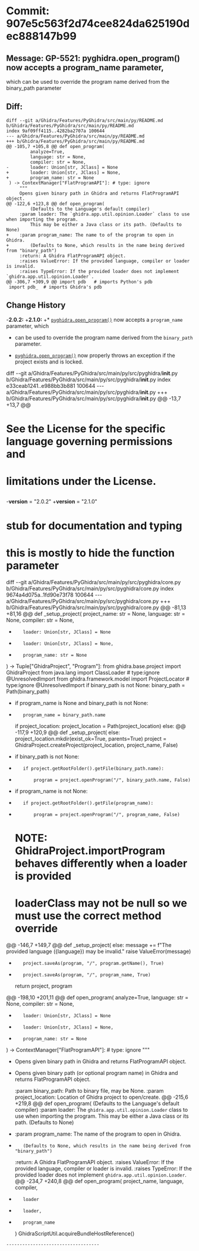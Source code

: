 # Commit: 907e5c563f2d74cee824da625190dec888147b99
## Message: GP-5521: pyghidra.open_program() now accepts a program_name parameter,
which can be used to override the program name derived from the
binary_path parameter
## Diff:
```
diff --git a/Ghidra/Features/PyGhidra/src/main/py/README.md b/Ghidra/Features/PyGhidra/src/main/py/README.md
index 9af09ff4115..4282ba2707a 100644
--- a/Ghidra/Features/PyGhidra/src/main/py/README.md
+++ b/Ghidra/Features/PyGhidra/src/main/py/README.md
@@ -105,7 +105,8 @@ def open_program(
         analyze=True,
         language: str = None,
         compiler: str = None,
-        loader: Union[str, JClass] = None
+        loader: Union[str, JClass] = None,
+        program_name: str = None
 ) -> ContextManager["FlatProgramAPI"]: # type: ignore
     """
     Opens given binary path in Ghidra and returns FlatProgramAPI object.
@@ -122,6 +123,8 @@ def open_program(
         (Defaults to the Language's default compiler)
     :param loader: The `ghidra.app.util.opinion.Loader` class to use when importing the program.
         This may be either a Java class or its path. (Defaults to None)
+    :param program_name: The name to of the program to open in Ghidra.
+        (Defaults to None, which results in the name being derived from "binary_path")
     :return: A Ghidra FlatProgramAPI object.
     :raises ValueError: If the provided language, compiler or loader is invalid.
     :raises TypeError: If the provided loader does not implement `ghidra.app.util.opinion.Loader`.
@@ -306,7 +309,9 @@ import pdb   # imports Python's pdb
 import pdb_  # imports Ghidra's pdb
 ```
 ## Change History
-__2.0.2:__
+__2.1.0:__
+* [`pyghidra.open_program()`](#pyghidraopen_program) now accepts a `program_name` parameter, which
+  can be used to override the program name derived from the `binary_path` parameter.
 * [`pyghidra.open_program()`](#pyghidraopen_program) now properly throws an exception if the project
   exists and is locked.
   
diff --git a/Ghidra/Features/PyGhidra/src/main/py/src/pyghidra/__init__.py b/Ghidra/Features/PyGhidra/src/main/py/src/pyghidra/__init__.py
index e33ceab1241..e988bb3b881 100644
--- a/Ghidra/Features/PyGhidra/src/main/py/src/pyghidra/__init__.py
+++ b/Ghidra/Features/PyGhidra/src/main/py/src/pyghidra/__init__.py
@@ -13,7 +13,7 @@
 # See the License for the specific language governing permissions and
 # limitations under the License.
 ##
-__version__ = "2.0.2"
+__version__ = "2.1.0"
 
 # stub for documentation and typing
 # this is mostly to hide the function parameter
diff --git a/Ghidra/Features/PyGhidra/src/main/py/src/pyghidra/core.py b/Ghidra/Features/PyGhidra/src/main/py/src/pyghidra/core.py
index 9674a4d075a..1fd90e73f78 100644
--- a/Ghidra/Features/PyGhidra/src/main/py/src/pyghidra/core.py
+++ b/Ghidra/Features/PyGhidra/src/main/py/src/pyghidra/core.py
@@ -81,13 +81,16 @@ def _setup_project(
         project_name: str = None,
         language: str = None,
         compiler: str = None,
-        loader: Union[str, JClass] = None
+        loader: Union[str, JClass] = None,
+        program_name: str = None
 ) -> Tuple["GhidraProject", "Program"]:
     from ghidra.base.project import GhidraProject
     from java.lang import ClassLoader  # type:ignore @UnresolvedImport
     from ghidra.framework.model import ProjectLocator # type:ignore @UnresolvedImport
     if binary_path is not None:
         binary_path = Path(binary_path)
+    if program_name is None and binary_path is not None:
+        program_name = binary_path.name
     if project_location:
         project_location = Path(project_location)
     else:
@@ -117,9 +120,9 @@ def _setup_project(
     else:
         project_location.mkdir(exist_ok=True, parents=True)
         project = GhidraProject.createProject(project_location, project_name, False)      
-    if binary_path is not None:
-        if project.getRootFolder().getFile(binary_path.name):
-            program = project.openProgram("/", binary_path.name, False)
+    if program_name is not None:
+        if project.getRootFolder().getFile(program_name):
+            program = project.openProgram("/", program_name, False)
 
     # NOTE: GhidraProject.importProgram behaves differently when a loader is provided
     # loaderClass may not be null so we must use the correct method override
@@ -146,7 +149,7 @@ def _setup_project(
                 else:
                     message += f"The provided language ({language}) may be invalid."
                 raise ValueError(message)
-        project.saveAs(program, "/", program.getName(), True)
+        project.saveAs(program, "/", program_name, True)
 
     return project, program
 
@@ -198,10 +201,11 @@ def open_program(
         analyze=True,
         language: str = None,
         compiler: str = None,
-        loader: Union[str, JClass] = None
+        loader: Union[str, JClass] = None,
+        program_name: str = None
 ) -> ContextManager["FlatProgramAPI"]: # type: ignore
     """
-    Opens given binary path in Ghidra and returns FlatProgramAPI object.
+    Opens given binary path (or optional program name) in Ghidra and returns FlatProgramAPI object.
 
     :param binary_path: Path to binary file, may be None.
     :param project_location: Location of Ghidra project to open/create.
@@ -215,6 +219,8 @@ def open_program(
         (Defaults to the Language's default compiler)
     :param loader: The `ghidra.app.util.opinion.Loader` class to use when importing the program.
         This may be either a Java class or its path. (Defaults to None)
+    :param program_name: The name of the program to open in Ghidra.
+        (Defaults to None, which results in the name being derived from "binary_path")
     :return: A Ghidra FlatProgramAPI object.
     :raises ValueError: If the provided language, compiler or loader is invalid.
     :raises TypeError: If the provided loader does not implement `ghidra.app.util.opinion.Loader`.
@@ -234,7 +240,8 @@ def open_program(
         project_name,
         language,
         compiler,
-        loader
+        loader,
+        program_name
     )
     GhidraScriptUtil.acquireBundleHostReference()
 
```
-----------------------------------
